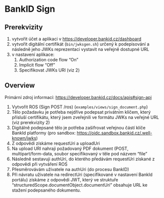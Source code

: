 # BankID Sign

## Prerekvizity
1. vytvořit účet a aplikaci v https://developer.bankid.cz/dashboard
2. vytvořit digitální certifikát (`bin/jwksgen.sh`) určený k podepisování a následně jeho JWKs reprezentaci vystavit na veřejně dostupné URL
3. v nastavení aplikace:
    1. Authorization code flow “On”
    2. Implicit flow “Off”
    3. Specifikovat JWKs URI (viz 2)

## Overview

Primární zdroj informací: https://developer.bankid.cz/docs/apis#sign-api

1. Vytvořit ROS (Sign POST /ros) (`examples/views/sign_document.php`)
2. Tělo požadavku je potřeba nejdříve podepsat privátním klíčem, který přísluší certifikátu, který jsem zveřejnili ve formátu JWKs na veřejné URL (viz prerekvizity 2)
3. Digitálně podepsané tělo je potřeba zašifrovat veřejnou částí klíče BankId platformy (pro sandbox: https://oidc.sandbox.bankid.cz/.well-known/jwks)
4. Z odpovědi získáme requestUri a uploadUri
5. Na upload URI nahraji požadovaný PDF dokument (POST, multipart/form-data, soubor specifikovaný v těle pod názvem “file”
6. Následně sestavuji authUri, do kterého předávám requestUri získané z odpovědi při vytváření ROS
7. Přesměrovávám uživatele na authUri (do procesu BankID)
8. Při návratu uživatele na redirectUri (specifikované v nastavení BankId portálu) získáme z odpovědi JWT, který ve struktuře “structuredScope.documentObject.documentUri” obsahuje URL ke stažení podepsaného dokumentu.
